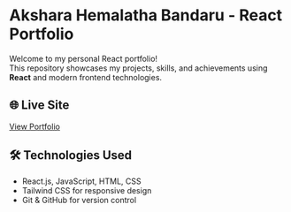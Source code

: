 # Akshara Hemalatha Bandaru - React Portfolio

Welcome to my personal React portfolio!  
This repository showcases my projects, skills, and achievements using **React** and modern frontend technologies.

## 🌐 Live Site
[View Portfolio](https://aksharabandaru.github.io/portfolio/)

## 🛠️ Technologies Used
- React.js, JavaScript, HTML, CSS
- Tailwind CSS for responsive design
- Git & GitHub for version control
